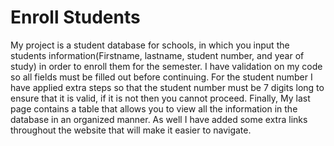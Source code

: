 # Enroll Students
My project is a student database for schools, in which you input the students information(Firstname, lastname, student number, and year of study) in order to enroll them for the semester.
I have validation on my code so all fields must be filled out before continuing. For the student number I have applied extra steps so that the student number must be 7 digits long to ensure that it is valid, if it is not then you cannot proceed.
Finally, My last page contains a table that allows you to view all the information in the database in an organized manner.
As well I have added some extra links throughout the website that will make it easier to navigate.
